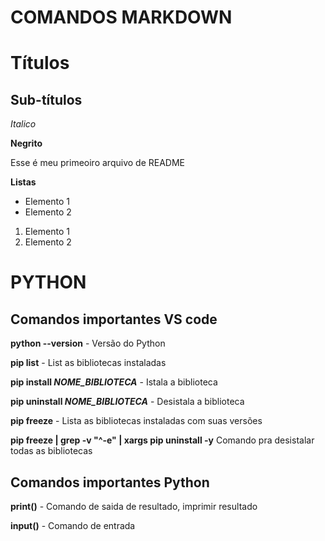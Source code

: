 # COMANDOS MARKDOWN

# Títulos

## Sub-títulos 

*Italico*

**Negrito**

Esse é meu primeoiro arquivo de README 

**Listas**
- Elemento 1
- Elemento 2 

1) Elemento 1
2) Elemento 2


# PYTHON 

## Comandos importantes VS code

**python --version** - Versão do Python

**pip list** - List as bibliotecas instaladas

**pip install *NOME_BIBLIOTECA*** - Istala a biblioteca

**pip uninstall *NOME_BIBLIOTECA*** - Desistala a biblioteca

**pip freeze** - Lista as bibliotecas instaladas com suas versões

**pip freeze | grep -v "^-e" | xargs pip uninstall -y** Comando pra desistalar todas as bibliotecas

## Comandos importantes Python

**print()** - Comando de saida de resultado, imprimir resultado

**input()** - Comando de entrada

